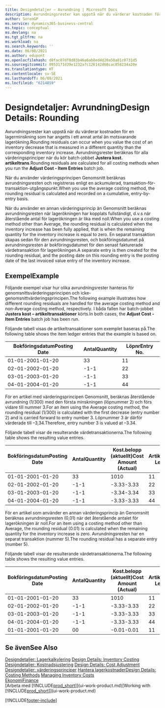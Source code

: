 ```yaml
---
title: Designdetaljer – Avrundning | Microsoft Docs
description: Avrundningsrester kan uppstå när du värderar kostnaden för en lagerminskning som har angetts i ett annat antal än motsvarande lagerökning. Avrundningsrester beräknas för alla värderingsprinciper när du kör batch-jobbet **Justera kost. artikeltrans**.
author: SorenGP
ms.service: dynamics365-business-central
ms.topic: conceptual
ms.devlang: na
ms.tgt_pltfrm: na
ms.workload: na
ms.search.keywords: ''
ms.date: 06/08/2021
ms.author: edupont
ms.openlocfilehash: d8fac07df8d83b46a6ab8ed4d20a50a81c0731d5
ms.sourcegitcommit: 0953171d39e1232a7c126142d68cac858234a20e
ms.translationtype: HT
ms.contentlocale: sv-SE
ms.lasthandoff: 06/09/2021
ms.locfileid: "6214859"
---
```

# <a name="design-details-rounding"></a><span data-ttu-id="dd5a7-104">Designdetaljer: Avrundning</span><span class="sxs-lookup"><span data-stu-id="dd5a7-104">Design Details: Rounding</span></span>
<span data-ttu-id="dd5a7-105">Avrundningsrester kan uppstå när du värderar kostnaden för en lagerminskning som har angetts i ett annat antal än motsvarande lagerökning.</span><span class="sxs-lookup"><span data-stu-id="dd5a7-105">Rounding residuals can occur when you value the cost of an inventory decrease that is measured in a different quantity than the corresponding inventory increase.</span></span> <span data-ttu-id="dd5a7-106">Avrundningsrester beräknas för alla värderingsprinciper när du kör batch-jobbet **Justera kost. artikeltrans**.</span><span class="sxs-lookup"><span data-stu-id="dd5a7-106">Rounding residuals are calculated for all costing methods when you run the **Adjust Cost - Item Entries** batch job.</span></span>  

 <span data-ttu-id="dd5a7-107">När du använder värderingsprincipen Genomsnitt beräknas avrundningsresten och registreras enligt en ackumulerad, transaktion-för-transaktion-utgångspunkt.</span><span class="sxs-lookup"><span data-stu-id="dd5a7-107">When you use the average costing method, the rounding residual is calculated and recorded on a cumulative, entry-by-entry basis.</span></span>  

 <span data-ttu-id="dd5a7-108">När du använder en annan värderingsprincip än Genomsnitt beräknas avrundningsresten när lagerökningen har kopplats fullständigt, d.v.s när återstående antal för lagerökningen är lika med noll.</span><span class="sxs-lookup"><span data-stu-id="dd5a7-108">When you use a costing method other than Average, the rounding residual is calculated when the inventory increase has been fully applied, that is when the remaining quantity for the inventory increase is equal to zero.</span></span> <span data-ttu-id="dd5a7-109">En separat transaktion skapas sedan för den avrundningsresten, och bokföringsdatumet på avrundningsresten är bokföringsdatumet för den senast fakturerade värdetransaktion för lagerökningen.</span><span class="sxs-lookup"><span data-stu-id="dd5a7-109">A separate entry is then created for the rounding residual, and the posting date on this rounding entry is the posting date of the last invoiced value entry of the inventory increase.</span></span>  

## <a name="example"></a><span data-ttu-id="dd5a7-110">Exempel</span><span class="sxs-lookup"><span data-stu-id="dd5a7-110">Example</span></span>  
 <span data-ttu-id="dd5a7-111">Följande exempel visar hur olika avrundningsrester hanteras för genomsnittsvärderingsprincipen och icke-genomsnittvärderingsprincipen.</span><span class="sxs-lookup"><span data-stu-id="dd5a7-111">The following example illustrates how different rounding residuals are handled for the average costing method and non-Average costing method, respectively.</span></span> <span data-ttu-id="dd5a7-112">I båda fallen har batch-jobbet **Justera kost – artikeltransaktioner** körts.</span><span class="sxs-lookup"><span data-stu-id="dd5a7-112">In both cases, the **Adjust Cost - Item Entries** batch job has been run.</span></span>  

 <span data-ttu-id="dd5a7-113">Följande tabell visas de artikeltransaktioner som exemplet baseras på.</span><span class="sxs-lookup"><span data-stu-id="dd5a7-113">The following table shows the item ledger entries that the example is based on.</span></span>  

|<span data-ttu-id="dd5a7-114">Bokföringsdatum</span><span class="sxs-lookup"><span data-stu-id="dd5a7-114">Posting Date</span></span>|<span data-ttu-id="dd5a7-115">Antal</span><span class="sxs-lookup"><span data-stu-id="dd5a7-115">Quantity</span></span>|<span data-ttu-id="dd5a7-116">Löpnr</span><span class="sxs-lookup"><span data-stu-id="dd5a7-116">Entry No.</span></span>|  
|------------------|--------------|---------------|  
|<span data-ttu-id="dd5a7-117">01-01-20</span><span class="sxs-lookup"><span data-stu-id="dd5a7-117">01-01-20</span></span>|<span data-ttu-id="dd5a7-118">3</span><span class="sxs-lookup"><span data-stu-id="dd5a7-118">3</span></span>|<span data-ttu-id="dd5a7-119">1</span><span class="sxs-lookup"><span data-stu-id="dd5a7-119">1</span></span>|  
|<span data-ttu-id="dd5a7-120">02-01-20</span><span class="sxs-lookup"><span data-stu-id="dd5a7-120">02-01-20</span></span>|<span data-ttu-id="dd5a7-121">-1</span><span class="sxs-lookup"><span data-stu-id="dd5a7-121">-1</span></span>|<span data-ttu-id="dd5a7-122">2</span><span class="sxs-lookup"><span data-stu-id="dd5a7-122">2</span></span>|  
|<span data-ttu-id="dd5a7-123">03-01-20</span><span class="sxs-lookup"><span data-stu-id="dd5a7-123">03-01-20</span></span>|<span data-ttu-id="dd5a7-124">-1</span><span class="sxs-lookup"><span data-stu-id="dd5a7-124">-1</span></span>|<span data-ttu-id="dd5a7-125">3</span><span class="sxs-lookup"><span data-stu-id="dd5a7-125">3</span></span>|  
|<span data-ttu-id="dd5a7-126">04-01-20</span><span class="sxs-lookup"><span data-stu-id="dd5a7-126">04-01-20</span></span>|<span data-ttu-id="dd5a7-127">-1</span><span class="sxs-lookup"><span data-stu-id="dd5a7-127">-1</span></span>|<span data-ttu-id="dd5a7-128">4</span><span class="sxs-lookup"><span data-stu-id="dd5a7-128">4</span></span>|  

 <span data-ttu-id="dd5a7-129">För en artikel med värderingsprincipen Genomsnitt, beräknas återstående avrundning (1/300) med den första minskningen (löpnummer 2) och förs vidare till nummer 3.</span><span class="sxs-lookup"><span data-stu-id="dd5a7-129">For an item using the Average costing method, the rounding residual (1/300) is calculated with the first decrease (entry number 2) and is carried forward to entry number 3.</span></span> <span data-ttu-id="dd5a7-130">Löpnummer 3 är därför värderade till –3,34.</span><span class="sxs-lookup"><span data-stu-id="dd5a7-130">Therefore, entry number 3 is valued at –3.34.</span></span>  

 <span data-ttu-id="dd5a7-131">Följande tabell visar de resulterande värdetransaktionerna.</span><span class="sxs-lookup"><span data-stu-id="dd5a7-131">The following table shows the resulting value entries.</span></span>  

|<span data-ttu-id="dd5a7-132">Bokföringsdatum</span><span class="sxs-lookup"><span data-stu-id="dd5a7-132">Posting Date</span></span>|<span data-ttu-id="dd5a7-133">Antal</span><span class="sxs-lookup"><span data-stu-id="dd5a7-133">Quantity</span></span>|<span data-ttu-id="dd5a7-134">Kost.belopp (aktuellt)</span><span class="sxs-lookup"><span data-stu-id="dd5a7-134">Cost Amount (Actual)</span></span>|<span data-ttu-id="dd5a7-135">Artikeltrans.löpnr</span><span class="sxs-lookup"><span data-stu-id="dd5a7-135">Item Ledger Entry No.</span></span>|<span data-ttu-id="dd5a7-136">Löpnr</span><span class="sxs-lookup"><span data-stu-id="dd5a7-136">Entry No.</span></span>|  
|------------------|--------------|----------------------------|---------------------------|---------------|  
|<span data-ttu-id="dd5a7-137">01-01-20</span><span class="sxs-lookup"><span data-stu-id="dd5a7-137">01-01-20</span></span>|<span data-ttu-id="dd5a7-138">3</span><span class="sxs-lookup"><span data-stu-id="dd5a7-138">3</span></span>|<span data-ttu-id="dd5a7-139">10</span><span class="sxs-lookup"><span data-stu-id="dd5a7-139">10</span></span>|<span data-ttu-id="dd5a7-140">1</span><span class="sxs-lookup"><span data-stu-id="dd5a7-140">1</span></span>|<span data-ttu-id="dd5a7-141">1</span><span class="sxs-lookup"><span data-stu-id="dd5a7-141">1</span></span>|  
|<span data-ttu-id="dd5a7-142">02-01-20</span><span class="sxs-lookup"><span data-stu-id="dd5a7-142">02-01-20</span></span>|<span data-ttu-id="dd5a7-143">-1</span><span class="sxs-lookup"><span data-stu-id="dd5a7-143">-1</span></span>|<span data-ttu-id="dd5a7-144">-3.33</span><span class="sxs-lookup"><span data-stu-id="dd5a7-144">-3.33</span></span>|<span data-ttu-id="dd5a7-145">2</span><span class="sxs-lookup"><span data-stu-id="dd5a7-145">2</span></span>|<span data-ttu-id="dd5a7-146">2</span><span class="sxs-lookup"><span data-stu-id="dd5a7-146">2</span></span>|  
|<span data-ttu-id="dd5a7-147">03-01-20</span><span class="sxs-lookup"><span data-stu-id="dd5a7-147">03-01-20</span></span>|<span data-ttu-id="dd5a7-148">-1</span><span class="sxs-lookup"><span data-stu-id="dd5a7-148">-1</span></span>|<span data-ttu-id="dd5a7-149">-3.34</span><span class="sxs-lookup"><span data-stu-id="dd5a7-149">-3.34</span></span>|<span data-ttu-id="dd5a7-150">3</span><span class="sxs-lookup"><span data-stu-id="dd5a7-150">3</span></span>|<span data-ttu-id="dd5a7-151">3</span><span class="sxs-lookup"><span data-stu-id="dd5a7-151">3</span></span>|  
|<span data-ttu-id="dd5a7-152">04-01-20</span><span class="sxs-lookup"><span data-stu-id="dd5a7-152">04-01-20</span></span>|<span data-ttu-id="dd5a7-153">-1</span><span class="sxs-lookup"><span data-stu-id="dd5a7-153">-1</span></span>|<span data-ttu-id="dd5a7-154">-3.33</span><span class="sxs-lookup"><span data-stu-id="dd5a7-154">-3.33</span></span>|<span data-ttu-id="dd5a7-155">4</span><span class="sxs-lookup"><span data-stu-id="dd5a7-155">4</span></span>|<span data-ttu-id="dd5a7-156">4</span><span class="sxs-lookup"><span data-stu-id="dd5a7-156">4</span></span>|  

 <span data-ttu-id="dd5a7-157">För en artikel som använder en annan värderingsprincip än Genomsnitt beräknas avrundningsresten (0,01) när det återstående antalet för lagerökningen är noll.</span><span class="sxs-lookup"><span data-stu-id="dd5a7-157">For an item using a costing method other than Average, the rounding residual (0.01) is calculated when the remaining quantity for the inventory increase is zero.</span></span> <span data-ttu-id="dd5a7-158">Avrundningsresten har en separat transaktion (nummer 5).</span><span class="sxs-lookup"><span data-stu-id="dd5a7-158">The rounding residual has a separate entry (number 5).</span></span>  

 <span data-ttu-id="dd5a7-159">Följande tabell visar de resulterande värdetransaktionerna.</span><span class="sxs-lookup"><span data-stu-id="dd5a7-159">The following table shows the resulting value entries.</span></span>  

|<span data-ttu-id="dd5a7-160">Bokföringsdatum</span><span class="sxs-lookup"><span data-stu-id="dd5a7-160">Posting Date</span></span>|<span data-ttu-id="dd5a7-161">Antal</span><span class="sxs-lookup"><span data-stu-id="dd5a7-161">Quantity</span></span>|<span data-ttu-id="dd5a7-162">Kost.belopp (aktuellt)</span><span class="sxs-lookup"><span data-stu-id="dd5a7-162">Cost Amount (Actual)</span></span>|<span data-ttu-id="dd5a7-163">Artikeltrans.löpnr</span><span class="sxs-lookup"><span data-stu-id="dd5a7-163">Item Ledger Entry No.</span></span>|<span data-ttu-id="dd5a7-164">Löpnr</span><span class="sxs-lookup"><span data-stu-id="dd5a7-164">Entry No.</span></span>|  
|------------------|--------------|----------------------------|---------------------------|---------------|  
|<span data-ttu-id="dd5a7-165">01-01-20</span><span class="sxs-lookup"><span data-stu-id="dd5a7-165">01-01-20</span></span>|<span data-ttu-id="dd5a7-166">3</span><span class="sxs-lookup"><span data-stu-id="dd5a7-166">3</span></span>|<span data-ttu-id="dd5a7-167">10</span><span class="sxs-lookup"><span data-stu-id="dd5a7-167">10</span></span>|<span data-ttu-id="dd5a7-168">1</span><span class="sxs-lookup"><span data-stu-id="dd5a7-168">1</span></span>|<span data-ttu-id="dd5a7-169">1</span><span class="sxs-lookup"><span data-stu-id="dd5a7-169">1</span></span>|  
|<span data-ttu-id="dd5a7-170">02-01-20</span><span class="sxs-lookup"><span data-stu-id="dd5a7-170">02-01-20</span></span>|<span data-ttu-id="dd5a7-171">-1</span><span class="sxs-lookup"><span data-stu-id="dd5a7-171">-1</span></span>|<span data-ttu-id="dd5a7-172">-3.33</span><span class="sxs-lookup"><span data-stu-id="dd5a7-172">-3.33</span></span>|<span data-ttu-id="dd5a7-173">2</span><span class="sxs-lookup"><span data-stu-id="dd5a7-173">2</span></span>|<span data-ttu-id="dd5a7-174">2</span><span class="sxs-lookup"><span data-stu-id="dd5a7-174">2</span></span>|  
|<span data-ttu-id="dd5a7-175">03-01-20</span><span class="sxs-lookup"><span data-stu-id="dd5a7-175">03-01-20</span></span>|<span data-ttu-id="dd5a7-176">-1</span><span class="sxs-lookup"><span data-stu-id="dd5a7-176">-1</span></span>|<span data-ttu-id="dd5a7-177">-3.33</span><span class="sxs-lookup"><span data-stu-id="dd5a7-177">-3.33</span></span>|<span data-ttu-id="dd5a7-178">3</span><span class="sxs-lookup"><span data-stu-id="dd5a7-178">3</span></span>|<span data-ttu-id="dd5a7-179">3</span><span class="sxs-lookup"><span data-stu-id="dd5a7-179">3</span></span>|  
|<span data-ttu-id="dd5a7-180">04-01-20</span><span class="sxs-lookup"><span data-stu-id="dd5a7-180">04-01-20</span></span>|<span data-ttu-id="dd5a7-181">-1</span><span class="sxs-lookup"><span data-stu-id="dd5a7-181">-1</span></span>|<span data-ttu-id="dd5a7-182">-3.33</span><span class="sxs-lookup"><span data-stu-id="dd5a7-182">-3.33</span></span>|<span data-ttu-id="dd5a7-183">4</span><span class="sxs-lookup"><span data-stu-id="dd5a7-183">4</span></span>|<span data-ttu-id="dd5a7-184">4</span><span class="sxs-lookup"><span data-stu-id="dd5a7-184">4</span></span>|  
|<span data-ttu-id="dd5a7-185">01-01-20</span><span class="sxs-lookup"><span data-stu-id="dd5a7-185">01-01-20</span></span>|<span data-ttu-id="dd5a7-186">0</span><span class="sxs-lookup"><span data-stu-id="dd5a7-186">0</span></span>|<span data-ttu-id="dd5a7-187">-0.01</span><span class="sxs-lookup"><span data-stu-id="dd5a7-187">-0.01</span></span>|<span data-ttu-id="dd5a7-188">1</span><span class="sxs-lookup"><span data-stu-id="dd5a7-188">1</span></span>|<span data-ttu-id="dd5a7-189">5</span><span class="sxs-lookup"><span data-stu-id="dd5a7-189">5</span></span>|  

## <a name="see-also"></a><span data-ttu-id="dd5a7-190">Se även</span><span class="sxs-lookup"><span data-stu-id="dd5a7-190">See Also</span></span>  
 <span data-ttu-id="dd5a7-191">[Designdetaljer: Lagerkalkylering](design-details-inventory-costing.md) </span><span class="sxs-lookup"><span data-stu-id="dd5a7-191">[Design Details: Inventory Costing](design-details-inventory-costing.md) </span></span>  
 <span data-ttu-id="dd5a7-192">[Designdetaljer: Kostnadsjustering](design-details-cost-adjustment.md) </span><span class="sxs-lookup"><span data-stu-id="dd5a7-192">[Design Details: Cost Adjustment](design-details-cost-adjustment.md) </span></span>  
 <span data-ttu-id="dd5a7-193">[Designdetaljer: värderingsprinciper](design-details-costing-methods.md) [Hantera lagerkostnader](finance-manage-inventory-costs.md)</span><span class="sxs-lookup"><span data-stu-id="dd5a7-193">[Design Details: Costing Methods](design-details-costing-methods.md) [Managing Inventory Costs](finance-manage-inventory-costs.md)</span></span>  
 [<span data-ttu-id="dd5a7-194">Ekonomi</span><span class="sxs-lookup"><span data-stu-id="dd5a7-194">Finance</span></span>](finance.md)  
 <span data-ttu-id="dd5a7-195">[Arbeta med [!INCLUDE[prod_short](includes/prod_short.md)]](ui-work-product.md)</span><span class="sxs-lookup"><span data-stu-id="dd5a7-195">[Working with [!INCLUDE[prod_short](includes/prod_short.md)]](ui-work-product.md)</span></span>


[!INCLUDE[footer-include](includes/footer-banner.md)]